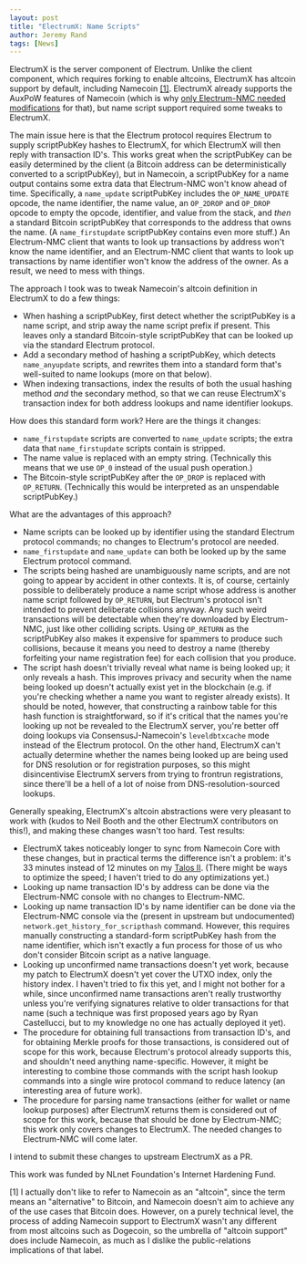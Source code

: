 ```yaml
---
layout: post
title: "ElectrumX: Name Scripts"
author: Jeremy Rand
tags: [News]
---
```


ElectrumX is the server component of Electrum.  Unlike the client component, which requires forking to enable altcoins, ElectrumX has altcoin support by default, including Namecoin <a href="#footnote1">[1]</a>.  ElectrumX already supports the AuxPoW features of Namecoin (which is why [only Electrum-NMC needed modifications]({{site.baseurl}}2018/07/09/electrum-nmc-auxpow-verification.html) for that), but name script support required some tweaks to ElectrumX.

The main issue here is that the Electrum protocol requires Electrum to supply scriptPubKey hashes to ElectrumX, for which ElectrumX will then reply with transaction ID's.  This works great when the scriptPubKey can be easily determined by the client (a Bitcoin address can be deterministically converted to a scriptPubKey), but in Namecoin, a scriptPubKey for a name output contains some extra data that Electrum-NMC won't know ahead of time.  Specifically, a `name_update` scriptPubKey includes the `OP_NAME_UPDATE` opcode, the name identifier, the name value, an `OP_2DROP` and `OP_DROP` opcode to empty the opcode, identifier, and value from the stack, and *then* a standard Bitcoin scriptPubKey that corresponds to the address that owns the name.  (A `name_firstupdate` scriptPubKey contains even more stuff.)  An Electrum-NMC client that wants to look up transactions by address won't know the name identifier, and an Electrum-NMC client that wants to look up transactions by name identifier won't know the address of the owner.  As a result, we need to mess with things.

The approach I took was to tweak Namecoin's altcoin definition in ElectrumX to do a few things:

* When hashing a scriptPubKey, first detect whether the scriptPubKey is a name script, and strip away the name script prefix if present.  This leaves only a standard Bitcoin-style scriptPubKey that can be looked up via the standard Electrum protocol.
* Add a secondary method of hashing a scriptPubKey, which detects `name_anyupdate` scripts, and rewrites them into a standard form that's well-suited to name lookups (more on that below).
* When indexing transactions, index the results of both the usual hashing method *and* the secondary method, so that we can reuse ElectrumX's transaction index for both address lookups and name identifier lookups.

How does this standard form work?  Here are the things it changes:

* `name_firstupdate` scripts are converted to `name_update` scripts; the extra data that `name_firstupdate` scripts contain is stripped.
* The name value is replaced with an empty string.  (Technically this means that we use `OP_0` instead of the usual push operation.)
* The Bitcoin-style scriptPubKey after the `OP_DROP` is replaced with `OP_RETURN`.  (Technically this would be interpreted as an unspendable scriptPubKey.)

What are the advantages of this approach?

* Name scripts can be looked up by identifier using the standard Electrum protocol commands; no changes to Electrum's protocol are needed.
* `name_firstupdate` and `name_update` can both be looked up by the same Electrum protocol command.
* The scripts being hashed are unambiguously name scripts, and are not going to appear by accident in other contexts.  It is, of course, certainly possible to deliberately produce a name script whose address is another name script followed by `OP_RETURN`, but Electrum's protocol isn't intended to prevent deliberate collisions anyway.  Any such weird transactions will be detectable when they're downloaded by Electrum-NMC, just like other colliding scripts.  Using `OP_RETURN` as the scriptPubKey also makes it expensive for spammers to produce such collisions, because it means you need to destroy a name (thereby forfeiting your name registration fee) for each collision that you produce.
* The script hash doesn't trivially reveal what name is being looked up; it only reveals a hash.  This improves privacy and security when the name being looked up doesn't actually exist yet in the blockchain (e.g. if you're checking whether a name you want to register already exists).  It should be noted, however, that constructing a rainbow table for this hash function is straightforward, so if it's critical that the names you're looking up not be revealed to the ElectrumX server, you're better off doing lookups via ConsensusJ-Namecoin's `leveldbtxcache` mode instead of the Electrum protocol.  On the other hand, ElectrumX can't actually determine whether the names being looked up are being used for DNS resolution or for registration purposes, so this might disincentivise ElectrumX servers from trying to frontrun registrations, since there'll be a hell of a lot of noise from DNS-resolution-sourced lookups.

Generally speaking, ElectrumX's altcoin abstractions were very pleasant to work with (kudos to Neil Booth and the other ElectrumX contributors on this!), and making these changes wasn't too hard.  Test results:

* ElectrumX takes noticeably longer to sync from Namecoin Core with these changes, but in practical terms the difference isn't a problem: it's 33 minutes instead of 12 minutes on my [Talos II](https://www.raptorcs.com/).  (There might be ways to optimize the speed; I haven't tried to do any optimizations yet.)
* Looking up name transaction ID's by address can be done via the Electrum-NMC console with no changes to Electrum-NMC.
* Looking up name transaction ID's by name identifier can be done via the Electrum-NMC console via the (present in upstream but undocumented) `network.get_history_for_scripthash` command.  However, this requires manually constructing a standard-form scriptPubKey hash from the name identifier, which isn't exactly a fun process for those of us who don't consider Bitcoin script as a native language.
* Looking up unconfirmed name transactions doesn't yet work, because my patch to ElectrumX doesn't yet cover the UTXO index, only the history index.  I haven't tried to fix this yet, and I might not bother for a while, since unconfirmed name transactions aren't really trustworthy unless you're verifying signatures relative to older transactions for that name (such a technique was first proposed years ago by Ryan Castellucci, but to my knowledge no one has actually deployed it yet).
* The procedure for obtaining full transactions from transaction ID's, and for obtaining Merkle proofs for those transactions, is considered out of scope for this work, because Electrum's protocol already supports this, and shouldn't need anything name-specific.  However, it might be interesting to combine those commands with the script hash lookup commands into a single wire protocol command to reduce latency (an interesting area of future work).
* The procedure for parsing name transactions (either for wallet or name lookup purposes) after ElectrumX returns them is considered out of scope for this work, because that should be done by Electrum-NMC; this work only covers changes to ElectrumX.  The needed changes to Electrum-NMC will come later.

I intend to submit these changes to upstream ElectrumX as a PR.

This work was funded by NLnet Foundation's Internet Hardening Fund.

<div id="footnote1">

[1] I actually don't like to refer to Namecoin as an "altcoin", since the term means an "alternative" to Bitcoin, and Namecoin doesn't aim to achieve any of the use cases that Bitcoin does.  However, on a purely technical level, the process of adding Namecoin support to ElectrumX wasn't any different from most altcoins such as Dogecoin, so the umbrella of "altcoin support" does include Namecoin, as much as I dislike the public-relations implications of that label.

</div>
